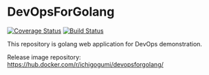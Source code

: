 # DevOpsForGolang

[![Coverage Status](https://coveralls.io/repos/github/ichigogumi/DevOpsForGolang/badge.svg?branch=master)](https://coveralls.io/github/ichigogumi/DevOpsForGolang?branch=master)
[![Build Status](https://travis-ci.org/ichigogumi/DevOpsForGolang.svg?branch=master)](https://travis-ci.org/ichigogumi/DevOpsForGolang)

This repository is golang web application for DevOps demonstration.

Release image repository:
https://hub.docker.com/r/ichigogumi/devopsforgolang/


